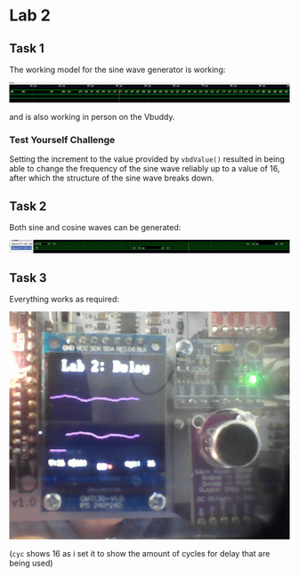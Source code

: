 # Lab 2

## Task 1

The working model for the sine wave generator is working:

![it works](docs/sinegtk.png)

and is also working in person on the Vbuddy.

### Test Yourself Challenge

Setting the increment to the value provided by `vbdValue()` resulted in being able to change the frequency of the sine wave reliably up to a value of 16, after which the structure of the sine wave breaks down.

## Task 2

Both sine and cosine waves can be generated:

![it also works](docs/sineandcosgtk.png)

## Task 3

Everything works as required:

![it once again works](docs/delay.jpg)

(`cyc` shows 16 as i set it to show the amount of cycles for delay that are being used)
